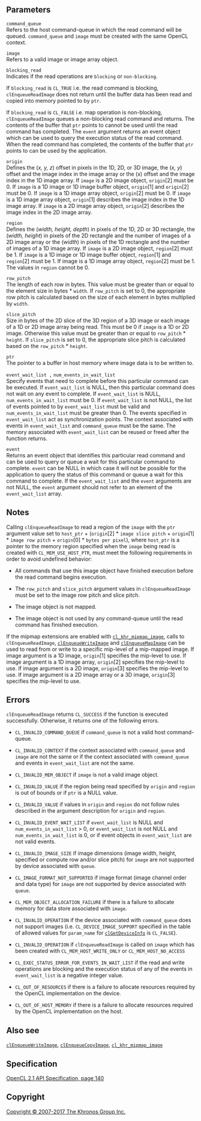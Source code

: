
## Parameters

`command_queue`  
Refers to the host command-queue in which the read command will be
queued. `command_queue` and `image` must be created with the same OpenCL
context.

`image`  
Refers to a valid image or image array object.

`blocking_read`  
Indicates if the read operations are `blocking` or `non-blocking`.

If `blocking_read` is `CL_TRUE` i.e. the read command is blocking,
`clEnqueueReadImage` does not return until the buffer data has been read
and copied into memory pointed to by `ptr`.

If `blocking_read` is `CL_FALSE` i.e. map operation is non-blocking,
`clEnqueueReadImage` queues a non-blocking read command and returns. The
contents of the buffer that `ptr` points to cannot be used until the
read command has completed. The `event` argument returns an event object
which can be used to query the execution status of the read command.
When the read command has completed, the contents of the buffer that
`ptr` points to can be used by the application.

`origin`  
Defines the (*x, y, z*) offset in pixels in the 1D, 2D, or 3D image, the
(*x, y*) offset and the image index in the image array or the (x) offset
and the image index in the 1D image array. If `image` is a 2D image
object, `origin`\[2\] must be 0. If `image` is a 1D image or 1D image
buffer object, `origin`\[1\] and `origin`\[2\] must be 0. If `image` is
a 1D image array object, `origin`\[2\] must be 0. If `image` is a 1D
image array object, `origin`\[1\] describes the image index in the 1D
image array. If `image` is a 2D image array object, `origin`\[2\]
describes the image index in the 2D image array.

`region`  
Defines the (*width, height, depth*) in pixels of the 1D, 2D or 3D
rectangle, the (*width, height*) in pixels of the 2D rectangle and the
number of images of a 2D image array or the (*width*) in pixels of the
1D rectangle and the number of images of a 1D image array. If `image` is
a 2D image object, `region`\[2\] must be 1. If `image` is a 1D image or
1D image buffer object, `region`\[1\] and `region`\[2\] must be 1. If
image is a 1D image array object, `region`\[2\] must be 1. The values in
`region` cannot be 0.

`row_pitch`  
The length of each row in bytes. This value must be greater than or
equal to the element size in bytes \* `width`. If `row_pitch` is set to
0, the appropriate row pitch is calculated based on the size of each
element in bytes multiplied by `width`.

`slice_pitch`  
Size in bytes of the 2D slice of the 3D region of a 3D image or each
image of a 1D or 2D image array being read. This must be 0 if `image` is
a 1D or 2D image. Otherwise this value must be greater than or equal to
`row_pitch` \* `height`. If `slice_pitch` is set to 0, the appropriate
slice pitch is calculated based on the `row_pitch` \* `height`.

`ptr`  
The pointer to a buffer in host memory where image data is to be written
to.

`event_wait_list ,` `num_events_in_wait_list`  
Specify events that need to complete before this particular command can
be executed. If `event_wait_list` is NULL, then this particular command
does not wait on any event to complete. If `event_wait_list` is NULL,
`num_events_in_wait_list` must be 0. If `event_wait_list` is not NULL,
the list of events pointed to by `event_wait_list` must be valid and
`num_events_in_wait_list` must be greater than 0. The events specified
in `event_wait_list` act as synchronization points. The context
associated with events in `event_wait_list` and `command_queue` must be
the same. The memory associated with `event_wait_list` can be reused or
freed after the function returns.

`event`  
Returns an event object that identifies this particular read command and
can be used to query or queue a wait for this particular command to
complete. `event` can be NULL in which case it will not be possible for
the application to query the status of this command or queue a wait for
this command to complete. If the `event_wait_list` and the `event`
arguments are not NULL, the `event` argument should not refer to an
element of the `event_wait_list` array.

## Notes

Calling `clEnqueueReadImage` to read a region of the `image` with the
`ptr` argument value set to `host_ptr` + (`origin`\[2\] \*
`image slice pitch` + `origin`\[1\] \* `image row pitch` + `origin`\[0\]
\* `bytes per pixel`), where `host_ptr` is a pointer to the memory
region specified when the `image` being read is created with
`CL_MEM_USE_HOST_PTR`, must meet the following requirements in order to
avoid undefined behavior:

-   All commands that use this image object have finished execution
    before the read command begins execution.

-   The `row_pitch` and `slice_pitch` argument values in
    `clEnqueueReadImage` must be set to the image row pitch and slice
    pitch.

-   The image object is not mapped.

-   The image object is not used by any command-queue until the read
    command has finished execution.

If the mipmap extensions are enabled with
[`cl_khr_mipmap_image`](cl_khr_mipmap_image.html), calls to
`clEnqueueReadImage`, [`clEnqueueWriteImage`](clEnqueueWriteImage.html)
and [`clEnqueueMapImage`](clEnqueueMapImage.html) can be used to read
from or write to a specific mip-level of a mip-mapped image. If image
argument is a 1D image, `origin`\[1\] specifies the mip-level to use. If
image argument is a 1D image array, `origin`\[2\] specifies the
mip-level to use. If image argument is a 2D image, `origin`\[3\]
specifies the mip-level to use. If image argument is a 2D image array or
a 3D image, `origin`\[3\] specifies the mip-level to use.

## Errors

`clEnqueueReadImage` returns `CL_SUCCESS` if the function is executed
successfully. Otherwise, it returns one of the following errors.

-   `CL_INVALID_COMMAND_QUEUE` if `command_queue` is not a valid host
    command-queue.

-   `CL_INVALID_CONTEXT` if the context associated with `command_queue`
    and `image` are not the same or if the context associated with
    `command_queue` and events in `event_wait_list` are not the same.

-   `CL_INVALID_MEM_OBJECT` if `image` is not a valid image object.

-   `CL_INVALID_VALUE` if the region being read specified by `origin`
    and `region` is out of bounds or if `ptr` is a NULL value.

-   `CL_INVALID_VALUE` if values in `origin` and `region` do not follow
    rules described in the argument description for `origin` and
    `region`.

-   `CL_INVALID_EVENT_WAIT_LIST` if `event_wait_list` is NULL and
    `num_events_in_wait_list` > 0, or `event_wait_list` is not NULL and
    `num_events_in_wait_list` is 0, or if event objects in
    `event_wait_list` are not valid events.

-   `CL_INVALID_IMAGE_SIZE` if image dimensions (image width, height,
    specified or compute row and/or slice pitch) for `image` are not
    supported by device associated with `queue`.

-   `CL_IMAGE_FORMAT_NOT_SUPPORTED` if image format (image channel order
    and data type) for `image` are not supported by device associated
    with `queue`.

-   `CL_MEM_OBJECT_ALLOCATION_FAILURE` if there is a failure to allocate
    memory for data store associated with `image`.

-   `CL_INVALID_OPERATION` if the device associated with `command_queue`
    does not support images (i.e. `CL_DEVICE_IMAGE_SUPPORT` specified in
    the table of allowed values for `param_name` for
    [`clGetDeviceInfo`](clGetDeviceInfo.html) is `CL_FALSE`).

-   `CL_INVALID_OPERATION` if `clEnqueueReadImage` is called on `image`
    which has been created with `CL_MEM_HOST_WRITE_ONLY` or
    `CL_MEM_HOST_NO_ACCESS`

-   `CL_EXEC_STATUS_ERROR_FOR_EVENTS_IN_WAIT_LIST` if the read and write
    operations are blocking and the execution status of any of the
    events in `event_wait_list` is a negative integer value.

-   `CL_OUT_OF_RESOURCES` if there is a failure to allocate resources
    required by the OpenCL implementation on the device.

-   `CL_OUT_OF_HOST_MEMORY` if there is a failure to allocate resources
    required by the OpenCL implementation on the host.

## Also see

[`clEnqueueWriteImage`](clEnqueueWriteImage.html),
[`clEnqueueCopyImage`](clEnqueueCopyImage.html),
[`cl_khr_mipmap_image`](cl_khr_mipmap_image.html)

## Specification

[OpenCL 2.1 API Specification, page
140](https://www.khronos.org/registry/cl/specs/opencl-2.1.pdf#page=140)

## Copyright

[Copyright © 2007-2017 The Khronos Group Inc.](copyright.html)
